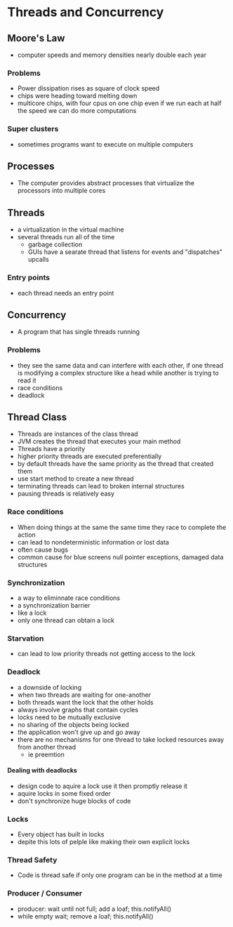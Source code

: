 # Threads and Concurrency
## Moore's Law
+ computer speeds and memory densities nearly double each year

### Problems
+ Power dissipation rises as square of clock speed 
+ chips were heading toward melting down
+ multicore chips, with four cpus on one chip even if we run each at half the speed we can do more computations

### Super clusters 
+ sometimes programs want to execute on multiple computers

## Processes
+ The computer provides abstract processes that virtualize the processors into multiple cores

## Threads
+ a virtualization in the virtual machine
+ several threads run all of the time
   + garbage collection
    + GUIs have a searate thread that listens for events and "dispatches" upcalls

### Entry points
+ each thread needs an entry point

## Concurrency
+ A program that has single threads running

### Problems
+ they see the same data and can interfere with each other, if one thread is modifying a complex structure like a head while another is trying to read it
+ race conditions
+ deadlock

## Thread Class
+ Threads are instances of the class thread
+ JVM creates the thread that executes your main method
+ Threads have a priority
+ higher priority threads are executed preferentially
+ by default threads have the same priority as the thread that created them
+ use start method to create a new thread
+ terminating threads can lead to broken internal structures
+ pausing threads is relatively easy

### Race conditions
+ When doing things at the same the same time they race to complete the action
+ can lead to nondeterministic information or lost data
+ often cause bugs
+ common cause for blue screens null pointer exceptions, damaged data structures

### Synchronization
+ a way to eliminnate race conditions
+ a synchronization barrier
+ like a lock
+ only one thread can obtain a lock

### Starvation
+ can lead to low priority threads not getting access to the lock

### Deadlock
+ a downside of locking
+ when two threads are waiting for one-another 
+ both threads want the lock that the other holds
+ always involve graphs that contain cycles
+ locks need to be mutually exclusive
+ no sharing of the objects being locked
+ the application won't give up and go away
+ there are no mechanisms for one thread to take locked resources away from another thread
    + ie preemtion

#### Dealing with deadlocks
+ design code to aquire a lock use it then promptly release it
+ aquire locks in some fixed order
+ don't synchronize huge blocks of code

### Locks
+ Every object has built in locks
+ depite this lots of pelple like making their own explicit locks

### Thread Safety
+ Code is thread safe if only one program can be in the method at a time

### Producer / Consumer
+ producer: wait until not full; add a loaf; this.notifyAll()
+ while empty wait; remove a loaf; this.notifyAll()

